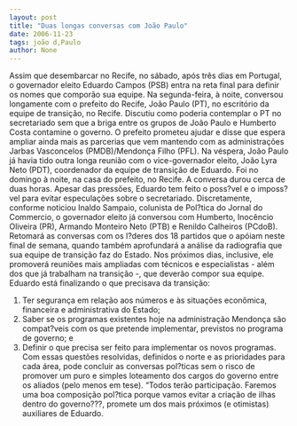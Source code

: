 ```yaml
---
layout: post
title: "Duas longas conversas com João Paulo"
date: 2006-11-23
tags: joão d,Paulo
author: None
---
```

Assim que desembarcar no Recife, no sábado, após três dias em Portugal, o governador eleito Eduardo Campos (PSB) entra na reta final para definir os nomes que comporão sua equipe.
Na segunda-feira, à noite, conversou longamente com o prefeito do Recife, João Paulo (PT), no escritório da equipe de transição, no Recife.
Discutiu como poderia contemplar o PT no secretariado sem que a briga entre os grupos de João Paulo e Humberto Costa contamine o governo.
O prefeito prometeu ajudar e disse que espera ampliar ainda mais as parcerias que&nbsp;vem mantendo com as administrações Jarbas Vasconcelos (PMDB)/Mendonça Filho (PFL).
Na véspera, João Paulo já havia tido outra longa reunião com o vice-governador eleito, João Lyra Neto
 (PDT), coordenador da equipe de transição de Eduardo.
Foi no domingo à noite, na casa do prefeito, no Recife. A conversa durou cerca de duas horas.
Apesar das pressões, Eduardo tem feito o poss?vel e o imposs?vel para evitar especulações sobre o secretariado.
Discretamente, conforme noticiou Inaldo Sampaio, colunista de Pol?tica do Jornal do Commercio, o governador eleito já conversou com Humberto, Inocêncio Oliveira (PR), Armando Monteiro Neto (PTB) e Renildo Calheiros (PCdoB).
Retomará as conversas com os l?deres dos 18 partidos que o apóiam neste final de semana, quando também aprofundará a análise da radiografia que sua equipe de transição faz do Estado.
Nos próximos dias, inclusive, ele promoverá reuniões mais ampliadas com técnicos e especialistas - além dos que já trabalham na transição -, que deverão compor sua equipe.
Eduardo está finalizando o que precisava da transição: 
1) Ter segurança em relação aos números e às situações econômica, financeira e administrativa do Estado; 
2) Saber se os programas existentes hoje na administração Mendonça são compat?veis com os que pretende implementar, previstos no programa de governo; e
3) Definir o que precisa ser feito para implementar os novos programas.
Com essas questões resolvidas, definidos o norte e as prioridades para cada área, pode concluir as conversas pol?ticas sem o risco de promover um puro e simples loteamento dos cargos do governo entre os aliados (pelo menos em tese).
“Todos terão participação. Faremos uma boa composição pol?tica porque vamos evitar a criação de ilhas dentro do governo???, promete um dos mais próximos (e otimistas) auxiliares de Eduardo. 